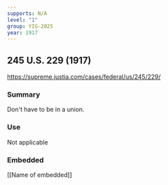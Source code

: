 ```yaml
---
supports: N/A
level: "1"
group: YIG-2025
year: 1917
---
```

## 245 U.S. 229 (1917)

https://supreme.justia.com/cases/federal/us/245/229/

### Summary

Don't have to be in a union.

### Use

Not applicable

### Embedded

[[Name of embedded]]